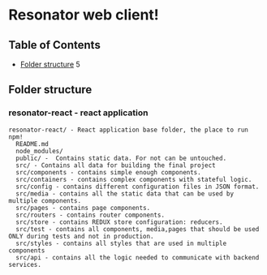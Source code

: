 # Resonator web client!

## Table of Contents

- [Folder structure](#folder-structure)
5
## Folder structure
### resonator-react - react application
````
resonator-react/ - React application base folder, the place to run npm!
  README.md
  node_modules/
  public/ -  Contains static data. For not can be untouched.
  src/ - Contains all data for building the final project
  src/components - contains simple enough components.
  src/containers - contains complex components with stateful logic.
  src/config - contains different configuration files in JSON format.
  src/media - contains all the static data that can be used by multiple components.
  src/pages - contains page components.
  src/routers - contains router components.
  src/store - contains REDUX store configuration: reducers.
  src/test - contains all components, media,pages that should be used ONLY during tests and not in production.
  src/styles - contains all styles that are used in multiple components
  src/api - contains all the logic needed to communicate with backend services.
  `````
